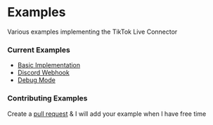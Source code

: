 Examples
======
Various examples implementing the TikTok Live Connector

### Current Examples

- [Basic Implementation](basic.py)
- [Discord Webhook](discord.py)
- [Debug Mode](debug.py)

### Contributing Examples

Create a [pull request](https://github.com/isaackogan/TikTok-Live-Connector/pulls) & I will add your example when I have free time